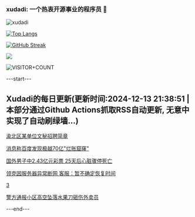 ### xudadi: 一个热衷开源事业的程序员 👋

![xudadi](https://github-readme-stats-git-masterorgs-github-readme-stats-team.vercel.app/api?username=xudadi)

[![Top Langs](https://github-readme-stats.vercel.app/api/top-langs/?username=xudadi)](https://github.com/anuraghazra/github-readme-stats)

[![GitHub Streak](https://streak-stats.demolab.com?user=xudadi&locale=zh_Hans)](https://git.io/streak-stats)

![](https://raw.githubusercontent.com/xudadi/xudadi/main/assets/github-contribution-grid-snake.svg)

![VISITOR+COUNT](https://komarev.com/ghpvc/?username=xudadi&label=VISITOR+COUNT)


---start---

## Xudadi的每日更新(更新时间:2024-12-13 21:38:51 | 本部分通过Github Actions抓取RSS自动更新, 无意中实现了自动刷绿墙...)

[渝北区某单位文秘招聘简章](https://www.gongkaoleida.com/article/2229674)

[消息称百度发现极越70亿"烂账窟窿"](https://m.163.com/news/article/JJ9M02Q005199NPP.html)

[国外男子中2.43亿元彩票 25天后心脏骤停死亡](https://m.163.com/news/article/JJ7UER130530JPVV.html)

[领克因服务器异常断网 客服：暂不确定恢复时间](https://m.163.com/news/article/JJ9PVGCL055690HN.html)

[3](https://m.163.com/touch/news/sub/domestic)

[警方通报小区高空坠落水果刀砸伤外卖员](https://m.163.com/news/article/JJ9KVOBU0514R9OJ.html)

---end---
